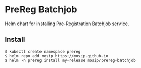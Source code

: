 # PreReg Batchjob

Helm chart for installing Pre-Registration Batchjob service.

## Install
```console
$ kubectl create namespace prereg
$ helm repo add mosip https://mosip.github.io
$ helm -n prereg install my-release mosip/prereg-batchjob
```


